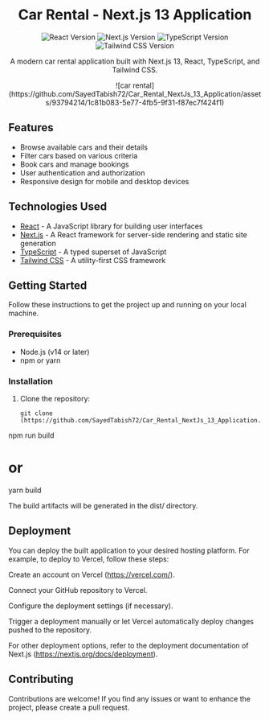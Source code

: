 <h1 align="center">Car Rental - Next.js 13 Application</h1>

<p align="center">
  <img src="https://img.shields.io/badge/React-17.0.2-blue" alt="React Version">
  <img src="https://img.shields.io/badge/Next.js-13.0.0-blue" alt="Next.js Version">
  <img src="https://img.shields.io/badge/TypeScript-4.4.3-blue" alt="TypeScript Version">
  <img src="https://img.shields.io/badge/Tailwind CSS-2.2.19-blue" alt="Tailwind CSS Version">
</p>

<p align="center">
  A modern car rental application built with Next.js 13, React, TypeScript, and Tailwind CSS.
</p>

<p align="center">
  ![car rental](https://github.com/SayedTabish72/Car_Rental_NextJs_13_Application/assets/93794214/1c81b083-5e77-4fb5-9f31-f87ec7f424f1)
</p>

## Features

- Browse available cars and their details
- Filter cars based on various criteria
- Book cars and manage bookings
- User authentication and authorization
- Responsive design for mobile and desktop devices

## Technologies Used

- [React](https://reactjs.org/) - A JavaScript library for building user interfaces
- [Next.js](https://nextjs.org/) - A React framework for server-side rendering and static site generation
- [TypeScript](https://www.typescriptlang.org/) - A typed superset of JavaScript
- [Tailwind CSS](https://tailwindcss.com/) - A utility-first CSS framework

## Getting Started

Follow these instructions to get the project up and running on your local machine.

### Prerequisites

- Node.js (v14 or later)
- npm or yarn

### Installation

1. Clone the repository:
   ```shell
   git clone (https://github.com/SayedTabish72/Car_Rental_NextJs_13_Application.git)
npm run build
# or
yarn build

The build artifacts will be generated in the dist/ directory.

## Deployment
You can deploy the built application to your desired hosting platform. For example, to deploy to Vercel, follow these steps:

Create an account on Vercel (https://vercel.com/).

Connect your GitHub repository to Vercel.

Configure the deployment settings (if necessary).

Trigger a deployment manually or let Vercel automatically deploy changes pushed to the repository.

For other deployment options, refer to the deployment documentation of Next.js (https://nextjs.org/docs/deployment).

## Contributing
Contributions are welcome! If you find any issues or want to enhance the project, please create a pull request.

<!-- 

navigator.geolocation.getCurrentPosition(
          (position) => {
            const lat = position.coords.latitude;
            const lng = position.coords.longitude;
            console.log("Current Location:", { lat, lng  });
          
        }); -->